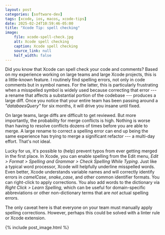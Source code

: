 ```yaml
---
layout: post
categories: [software-dev]
tags: [xcode, ios, macos, xcode-tips]
date: 2025-02-24T10:59:46-05:00
title: "Xcode Tip: spell checking"
image:
    file: xcode-spell-check.jpg
    alt: Xcode spell checking
    caption: Xcode spell checking
    source_link: null
    half_width: false
---
```


Did you know that Xcode can spell check your code and comments? Based on my experience working on large teams and large Xcode projects, this is a little-known feature. I routinely find spelling errors, not only in code comments but in symbol names. For the latter, this is particularly frustrating when a misspelled symbol is widely used because correcting that error --- a rename that affects a substantial portion of the codebase --- produces a large diff. Once you notice that your entire team has been passing around a _"databaesQuery"_ for six months, it will drive you insane until fixed.

<!--excerpt-->

On large teams, large diffs are difficult to get reviewed. But more importantly, the probability for merge conflicts is high. Nothing is worse than having to resolve conflicts dozens of times before you are able to merge. A large rename to correct a spelling error can end up being the same experience has trying to merge a significant refactor --- a multi-day effort. That's not ideal.

Lucky for us, it's possible to (help) prevent typos from ever getting merged in the first place. In Xcode, you can enable spelling from the Edit menu, _Edit > Format > Spelling and Grammar > Check Spelling While Typing_. Just like a typical word processor, Xcode will helpfully underline misspelled words. Even better, Xcode understands variable names and will correctly identify errors in _camelCase_, _snake_case_, and other common identifier formats. You can right-click to apply corrections. You also add words to the dictionary via _Right Click > Learn Spelling_, which can be useful for domain-specific abbreviations or other non-dictionary terms that are _not_ actual spelling errors.

The only caveat here is that everyone on your team must manually apply spelling corrections. However, perhaps this could be solved with a linter rule or Xcode extension.

{% include post_image.html %}
